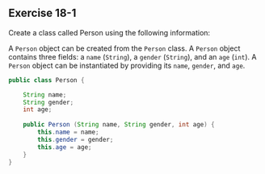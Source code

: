 ## Exercise 18-1

Create a class called Person using the following information:

A `Person` object can be created from the `Person` class.
A `Person` object contains three fields: a `name` (`String`), a `gender` (`String`), and an `age` (`int`).
A `Person` object can be instantiated by providing its `name`, `gender`, and `age`.

```java
public class Person {

    String name;
    String gender;
    int age;
    
    public Person (String name, String gender, int age) {
        this.name = name;
        this.gender = gender;
        this.age = age;
    }
}
```
